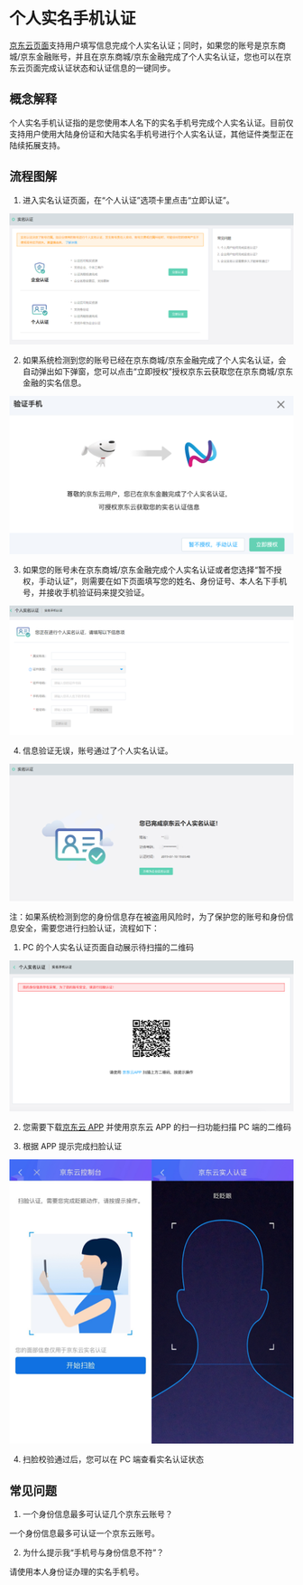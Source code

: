 # 个人实名手机认证
[京东云页面](https://realname.jdcloud.com/account/verify)支持用户填写信息完成个人实名认证；同时，如果您的账号是京东商城/京东金融账号，并且在京东商城/京东金融完成了个人实名认证，您也可以在京东云页面完成认证状态和认证信息的一键同步。
## 概念解释
个人实名手机认证指的是您使用本人名下的实名手机号完成个人实名认证。目前仅支持用户使用大陆身份证和大陆实名手机号进行个人实名认证，其他证件类型正在陆续拓展支持。

## 流程图解
1. 进入实名认证页面，在“个人认证”选项卡里点击“立即认证”。

![](../../../image/User/personal/%E9%A6%96%E9%A1%B5.png)

2. 如果系统检测到您的账号已经在京东商城/京东金融完成了个人实名认证，会自动弹出如下弹窗，您可以点击“立即授权”授权京东云获取您在京东商城/京东金融的实名信息。

![](../../../image/User/personal/%E7%AB%8B%E5%8D%B3%E6%8E%88%E6%9D%83.png)

3. 如果您的账号未在京东商城/京东金融完成个人实名认证或者您选择“暂不授权，手动认证”，则需要在如下页面填写您的姓名、身份证号、本人名下手机号，并接收手机验证码来提交验证。

![](../../../image/User/personal/%E5%A1%AB%E5%86%991.png)

4. 信息验证无误，账号通过了个人实名认证。

![](../../../image/User/personal/%E8%AE%A4%E8%AF%81%E6%88%90%E5%8A%9F.png)

注：如果系统检测到您的身份信息存在被盗用风险时，为了保护您的账号和身份信息安全，需要您进行扫脸认证，流程如下：


1. PC 的个人实名认证页面自动展示待扫描的二维码

![](../../../image/User/personal/%E4%BA%8C%E7%BB%B4%E7%A0%8111.jpg)

2. 您需要下载[京东云 APP](https://console.jdcloud.com/download) 并使用京东云 APP 的扫一扫功能扫描 PC 端的二维码

3. 根据 APP 提示完成扫脸认证

![](../../../image/User/personal/%E6%89%AB%E8%84%B8.jpg)

4. 扫脸校验通过后，您可以在 PC 端查看实名认证状态


## 常见问题

1. 一个身份信息最多可认证几个京东云账号？

一个身份信息最多可认证一个京东云账号。

2. 为什么提示我“手机号与身份信息不符”？

请使用本人身份证办理的实名手机号。
